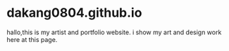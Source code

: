 # dakang0804.github.io
hallo,this is my artist and portfolio website.
i show my art and design work here at this page.
